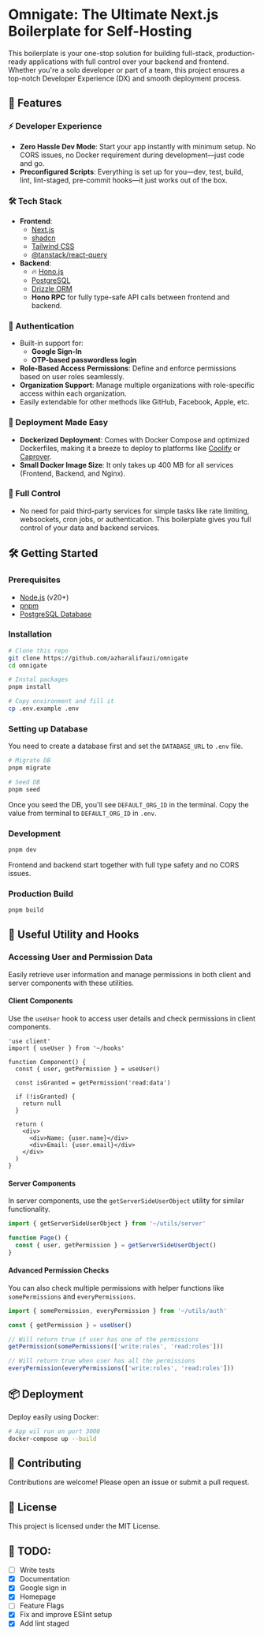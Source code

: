 # Omnigate: The Ultimate Next.js Boilerplate for Self-Hosting

This boilerplate is your one-stop solution for building full-stack, production-ready applications with full control over your backend and frontend. Whether you're a solo developer or part of a team, this project ensures a top-notch Developer Experience (DX) and smooth deployment process.

## 🚀 Features

### ⚡ Developer Experience

- **Zero Hassle Dev Mode**: Start your app instantly with minimum setup. No CORS issues, no Docker requirement during development—just code and go.
- **Preconfigured Scripts**: Everything is set up for you—dev, test, build, lint, lint-staged, pre-commit hooks—it just works out of the box.

### 🛠️ Tech Stack

- **Frontend**:
  - [Next.js](https://nextjs.org/)
  - [shadcn](https://ui.shadcn.com/)
  - [Tailwind CSS](https://tailwindcss.com/)
  - [@tanstack/react-query](https://tanstack.com/query/v4)
- **Backend**:
  - 🔥 [Hono.js](https://hono.dev/)
  - [PostgreSQL](https://www.postgresql.org/)
  - [Drizzle ORM](https://orm.drizzle.team/)
  - **Hono RPC** for fully type-safe API calls between frontend and backend.

### 🔐 Authentication

- Built-in support for:
  - **Google Sign-In**
  - **OTP-based passwordless login**
- **Role-Based Access Permissions**: Define and enforce permissions based on user roles seamlessly.
- **Organization Support**: Manage multiple organizations with role-specific access within each organization.
- Easily extendable for other methods like GitHub, Facebook, Apple, etc.

### 🚢 Deployment Made Easy

- **Dockerized Deployment**: Comes with Docker Compose and optimized Dockerfiles, making it a breeze to deploy to platforms like [Coolify](https://coolify.io/) or [Caprover](https://caprover.com/).
- **Small Docker Image Size**: It only takes up 400 MB for all services (Frontend, Backend, and Nginx).

### 🌟 Full Control

- No need for paid third-party services for simple tasks like rate limiting, websockets, cron jobs, or authentication. This boilerplate gives you full control of your data and backend services.

## 🛠️ Getting Started

### Prerequisites

- [Node.js](https://nodejs.org/) (v20+)
- [pnpm](https://pnpm.io/)
- [PostgreSQL Database](https://www.postgresql.org/)

### Installation

```bash
# Clone this repo
git clone https://github.com/azharalifauzi/omnigate
cd omnigate

# Instal packages
pnpm install

# Copy environment and fill it
cp .env.example .env
```

### Setting up Database

You need to create a database first and set the `DATABASE_URL` to `.env` file.

```bash
# Migrate DB
pnpm migrate

# Seed DB
pnpm seed
```

Once you seed the DB, you'll see `DEFAULT_ORG_ID` in the terminal. Copy the value from terminal to `DEFAULT_ORG_ID` in `.env`.

### Development

```bash
pnpm dev
```

Frontend and backend start together with full type safety and no CORS issues.

### Production Build

```bash
pnpm build
```

## 🔨 Useful Utility and Hooks

### Accessing User and Permission Data

Easily retrieve user information and manage permissions in both client and server components with these utilities.

#### **Client Components**

Use the `useUser` hook to access user details and check permissions in client components.

```tsx
'use client'
import { useUser } from '~/hooks'

function Component() {
  const { user, getPermission } = useUser()

  const isGranted = getPermission('read:data')

  if (!isGranted) {
    return null
  }

  return (
    <div>
      <div>Name: {user.name}</div>
      <div>Email: {user.email}</div>
    </div>
  )
}
```

#### **Server Components**

In server components, use the `getServerSideUserObject` utility for similar functionality.

```ts
import { getServerSideUserObject } from '~/utils/server'

function Page() {
  const { user, getPermission } = getServerSideUserObject()
}
```

#### **Advanced Permission Checks**

You can also check multiple permissions with helper functions like `somePermissions` and `everyPermissions`.

```ts
import { somePermission, everyPermission } from '~/utils/auth'

const { getPermission } = useUser()

// Will return true if user has one of the permissions
getPermission(somePermissions(['write:roles', 'read:roles']))

// Will return true when user has all the permissions
everyPermission(everyPermissions(['write:roles', 'read:roles']))
```

## 📦 Deployment

Deploy easily using Docker:

```bash
# App wil run on port 3000
docker-compose up --build
```

## 🤝 Contributing

Contributions are welcome! Please open an issue or submit a pull request.

## 📜 License

This project is licensed under the MIT License.

## 📃 TODO:

- [ ] Write tests
- [x] Documentation
- [x] Google sign in
- [x] Homepage
- [ ] Feature Flags
- [x] Fix and improve ESlint setup
- [x] Add lint staged
